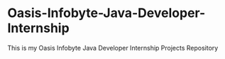 # Oasis-Infobyte-Java-Developer-Internship
This is my Oasis Infobyte Java Developer Internship Projects Repository

